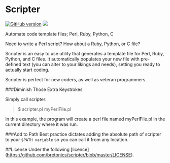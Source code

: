 Scripter 
=============
[![GitHub version](https://badge.fury.io/gh/bretonics%2Fscripter.svg)](http://badge.fury.io/gh/bretonics%2Fscripter)
![](https://reposs.herokuapp.com/?path=bretonics/scripter)


Automate code template files; Perl, Ruby, Python, C

Need to write a Perl script? How about a Ruby, Python, or C file?

Scripter is an easy  to use utility that generates a template file for Perl, Ruby, Python, and C files. It automatically populates your new file with pre-defined text (you can alter to your likings and needs), setting you ready to actually start coding.

Scripter is perfect for new coders, as well as veteran programmers.

###Diminish Those Extra Keystrokes

Simply call scripter:
>$ scripter.pl myPerlFile.pl

In this example, the program will create a perl file named myPerlFile.pl in the current directory where it was run.

###Add to Path
Best practice dictates adding the absolute path of scripter to your `$PATH variable` so you can call it from any location.


##License
Under the following [licence] (https://github.com/bretonics/scripter/blob/master/LICENSE).